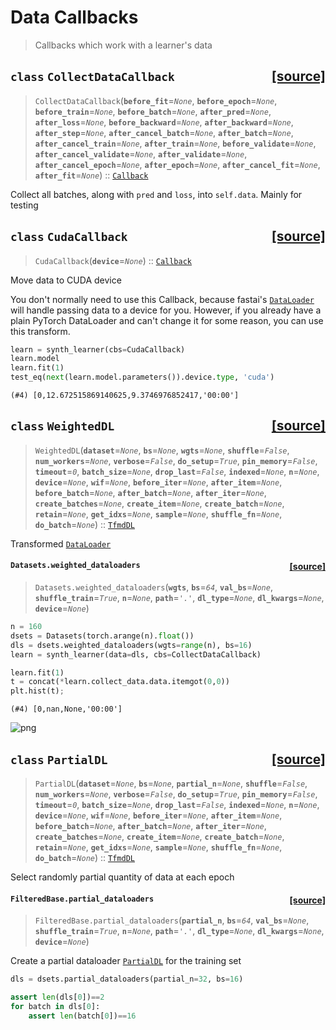 # Data Callbacks
> Callbacks which work with a learner's data



<h2 id="CollectDataCallback" class="doc_header"><code>class</code> <code>CollectDataCallback</code><a href="https://github.com/fastai/fastai/tree/master/fastai/callback/data.py#L9" class="source_link" style="float:right">[source]</a></h2>

> <code>CollectDataCallback</code>(**`before_fit`**=*`None`*, **`before_epoch`**=*`None`*, **`before_train`**=*`None`*, **`before_batch`**=*`None`*, **`after_pred`**=*`None`*, **`after_loss`**=*`None`*, **`before_backward`**=*`None`*, **`after_backward`**=*`None`*, **`after_step`**=*`None`*, **`after_cancel_batch`**=*`None`*, **`after_batch`**=*`None`*, **`after_cancel_train`**=*`None`*, **`after_train`**=*`None`*, **`before_validate`**=*`None`*, **`after_cancel_validate`**=*`None`*, **`after_validate`**=*`None`*, **`after_cancel_epoch`**=*`None`*, **`after_epoch`**=*`None`*, **`after_cancel_fit`**=*`None`*, **`after_fit`**=*`None`*) :: [`Callback`](/callback.core.html#Callback)

Collect all batches, along with `pred` and `loss`, into `self.data`. Mainly for testing



<h2 id="CudaCallback" class="doc_header"><code>class</code> <code>CudaCallback</code><a href="https://github.com/fastai/fastai/tree/master/fastai/callback/data.py#L15" class="source_link" style="float:right">[source]</a></h2>

> <code>CudaCallback</code>(**`device`**=*`None`*) :: [`Callback`](/callback.core.html#Callback)

Move data to CUDA device


You don't normally need to use this Callback, because fastai's [`DataLoader`](/data.load.html#DataLoader) will handle passing data to a device for you. However, if you already have a plain PyTorch DataLoader and can't change it for some reason, you can use this transform.

```python
learn = synth_learner(cbs=CudaCallback)
learn.model
learn.fit(1)
test_eq(next(learn.model.parameters()).device.type, 'cuda')
```

    (#4) [0,12.672515869140625,9.3746976852417,'00:00']



<h2 id="WeightedDL" class="doc_header"><code>class</code> <code>WeightedDL</code><a href="https://github.com/fastai/fastai/tree/master/fastai/callback/data.py#L24" class="source_link" style="float:right">[source]</a></h2>

> <code>WeightedDL</code>(**`dataset`**=*`None`*, **`bs`**=*`None`*, **`wgts`**=*`None`*, **`shuffle`**=*`False`*, **`num_workers`**=*`None`*, **`verbose`**=*`False`*, **`do_setup`**=*`True`*, **`pin_memory`**=*`False`*, **`timeout`**=*`0`*, **`batch_size`**=*`None`*, **`drop_last`**=*`False`*, **`indexed`**=*`None`*, **`n`**=*`None`*, **`device`**=*`None`*, **`wif`**=*`None`*, **`before_iter`**=*`None`*, **`after_item`**=*`None`*, **`before_batch`**=*`None`*, **`after_batch`**=*`None`*, **`after_iter`**=*`None`*, **`create_batches`**=*`None`*, **`create_item`**=*`None`*, **`create_batch`**=*`None`*, **`retain`**=*`None`*, **`get_idxs`**=*`None`*, **`sample`**=*`None`*, **`shuffle_fn`**=*`None`*, **`do_batch`**=*`None`*) :: [`TfmdDL`](/data.core.html#TfmdDL)

Transformed [`DataLoader`](/data.load.html#DataLoader)



<h4 id="Datasets.weighted_dataloaders" class="doc_header"><code>Datasets.weighted_dataloaders</code><a href="https://github.com/fastai/fastai/tree/master/fastai/callback/data.py#L36" class="source_link" style="float:right">[source]</a></h4>

> <code>Datasets.weighted_dataloaders</code>(**`wgts`**, **`bs`**=*`64`*, **`val_bs`**=*`None`*, **`shuffle_train`**=*`True`*, **`n`**=*`None`*, **`path`**=*`'.'`*, **`dl_type`**=*`None`*, **`dl_kwargs`**=*`None`*, **`device`**=*`None`*)




```python
n = 160
dsets = Datasets(torch.arange(n).float())
dls = dsets.weighted_dataloaders(wgts=range(n), bs=16)
learn = synth_learner(data=dls, cbs=CollectDataCallback)
```

```python
learn.fit(1)
t = concat(*learn.collect_data.data.itemgot(0,0))
plt.hist(t);
```

    (#4) [0,nan,None,'00:00']



![png](output_13_1.png)



<h2 id="PartialDL" class="doc_header"><code>class</code> <code>PartialDL</code><a href="https://github.com/fastai/fastai/tree/master/fastai/callback/data.py#L45" class="source_link" style="float:right">[source]</a></h2>

> <code>PartialDL</code>(**`dataset`**=*`None`*, **`bs`**=*`None`*, **`partial_n`**=*`None`*, **`shuffle`**=*`False`*, **`num_workers`**=*`None`*, **`verbose`**=*`False`*, **`do_setup`**=*`True`*, **`pin_memory`**=*`False`*, **`timeout`**=*`0`*, **`batch_size`**=*`None`*, **`drop_last`**=*`False`*, **`indexed`**=*`None`*, **`n`**=*`None`*, **`device`**=*`None`*, **`wif`**=*`None`*, **`before_iter`**=*`None`*, **`after_item`**=*`None`*, **`before_batch`**=*`None`*, **`after_batch`**=*`None`*, **`after_iter`**=*`None`*, **`create_batches`**=*`None`*, **`create_item`**=*`None`*, **`create_batch`**=*`None`*, **`retain`**=*`None`*, **`get_idxs`**=*`None`*, **`sample`**=*`None`*, **`shuffle_fn`**=*`None`*, **`do_batch`**=*`None`*) :: [`TfmdDL`](/data.core.html#TfmdDL)

Select randomly partial quantity of data at each epoch



<h4 id="FilteredBase.partial_dataloaders" class="doc_header"><code>FilteredBase.partial_dataloaders</code><a href="https://github.com/fastai/fastai/tree/master/fastai/callback/data.py#L60" class="source_link" style="float:right">[source]</a></h4>

> <code>FilteredBase.partial_dataloaders</code>(**`partial_n`**, **`bs`**=*`64`*, **`val_bs`**=*`None`*, **`shuffle_train`**=*`True`*, **`n`**=*`None`*, **`path`**=*`'.'`*, **`dl_type`**=*`None`*, **`dl_kwargs`**=*`None`*, **`device`**=*`None`*)

Create a partial dataloader [`PartialDL`](/callback.data.html#PartialDL) for the training set


```python
dls = dsets.partial_dataloaders(partial_n=32, bs=16)
```

```python
assert len(dls[0])==2
for batch in dls[0]:
    assert len(batch[0])==16
```
